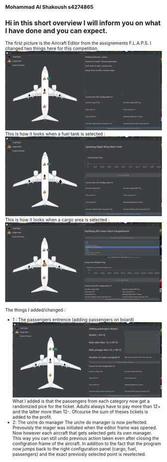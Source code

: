 ### Mohammad Al Shakoush s4274865

## Hi in this short overview I will inform you on what I have done and you can expect.

The first picture is the Aircraft Editor from the assignements F.L.A.P.S. I changed two things here for this competition.
![Editor](images/readme/AircraftEditor.PNG)
This is how it looks when a fuel tank is selected :
![FuelTank](images/readme/FuelTankChosen.PNG)
This is how it looks when a cargo area is selected :
![cargo](images/readme/CragoAreaChosen.PNG)

The things I added/changed :

* 1 : The passengers entrence (adding passengers on board)
![Passengers](images/readme/PassengersChosen.PNG)
  What I added is that the passengers from each category now get a randomzied pice for the ticket. Adults always have to pay more than 12+ and the latter more than 12-.
  Ofcourse the sum of theses tickets is added to the profit.
* 2: The un/re do manager
  The un/re do manager is now perfected. Prevouisly the mager was initiated when the editor frame was opened. Now however each aircraft that gets selected gets its own manager.   This way you can still undo previous action taken even after closing the configration frame of the aircraft. In addition to the fact that the program now jumps back to the right configuration panel (cargo, fuel, passengers) and the exact previosly selected point is reselected.
  
